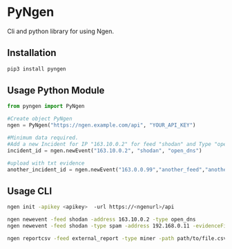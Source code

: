 PyNgen
======

Cli and python library for using Ngen.

Installation
------------

```bash
pip3 install pyngen
```

Usage Python Module
-------------------

```python
from pyngen import PyNgen

#Create object PyNgen
ngen = PyNgen("https://ngen.example.com/api", "YOUR_API_KEY")

#Minimum data required.
#Add a new Incident for IP "163.10.0.2" for feed "shodan" and Type "open_dns"
incident_id = ngen.newEvent("163.10.0.2", "shodan", "open_dns")

#upload with txt evidence
another_incident_id = ngen.newEvent("163.0.0.99","another_feed","another_incident_type", evidence_text="text_evidence", notes="Notes for this incident", impact="low", urgency="medium")

```


Usage CLI
---------

```bash
ngen init -apikey <apikey>  -url https://<ngenurl>/api
```

```bash
ngen newevent -feed shodan -address 163.10.0.2 -type open_dns
ngen newevent -feed shodan -type spam -address 192.168.0.11 -evidenceFile /tmp/test.txt,/tmp/test2.txt -evidenceText evidenceexampletext
```

```bash
ngen reportcsv -feed external_report -type miner -path path/to/file.csv  -addressheader ip
```

